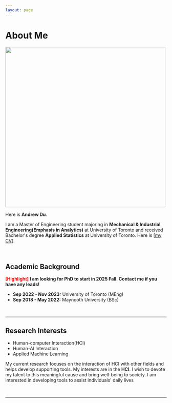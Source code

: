 ```yaml
---
layout: page
---
```


# About Me

<img src="https://fearof99.github.io/IMG_0880.jpg" class="floatpic" width="500" height="500">

Here is **Andrew Du**.

I am a Master of Engineering student majoring in **Mechanical & Industrial Engineering(Emphasis in Analytics)** at University of Toronto and received Bachelor's degree **Applied Statistics** at University of Toronto. Here is [[my CV](https://fearof99.github.io/file/CV-Andrew_Du_resume.pdf)].

<br>

## Academic Background

**<font color='red'>[Highlight]</font> I am looking for PhD to start in 2025 Fall. Contact me if you have any leads!**

- **Sep 2022 - Nov 2023:** University of Toronto (MEng)
- **Sep 2018 - May 2022:** Maynooth University (BSc)

<br>

---

## Research Interests

- Human-computer Interaction(HCI)
- Human-AI Interaction
- Applied Machine Learning

My current research focuses on the interaction of HCI with other fields and helps develop supporting tools. My interests are in the **HCI**. I wish to devote my talent to this meaningful cause and bring well-being to society. I am interested in developing tools to assist individuals' daily lives

<br>

---


